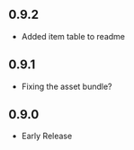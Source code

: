 ## 0.9.2

- Added item table to readme

## 0.9.1

- Fixing the asset bundle?

## 0.9.0

- Early Release